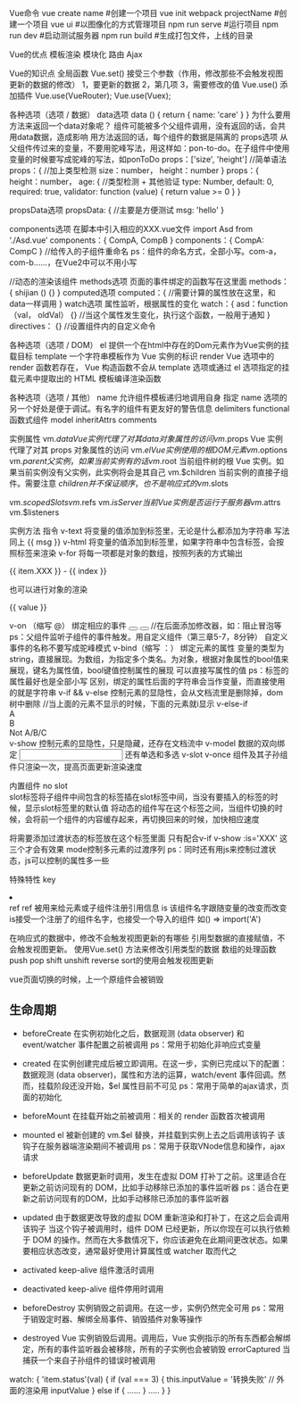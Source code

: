 Vue命令
vue create name  #创建一个项目
vue init webpack projectName   #创建一个项目
vue ui  #以图像化的方式管理项目
npm run serve  #运行项目
npm run dev   #启动测试服务器
npm run build   #生成打包文件，上线的目录

Vue的优点
模板渲染
模块化
路由
Ajax

Vue的知识点
全局函数
Vue.set()
接受三个参数（作用，修改那些不会触发视图更新的数据的修改）
1，要更新的数据
2，第几项
3，需要修改的值
Vue.use()
添加插件
Vue.use(VueRouter);
Vue.use(Vuex);


各种选项（选项 / 数据）
data选项
data () {
return {
name: 'care'
}
}
为什么要用方法来返回一个data对象呢？
组件可能被多个父组件调用，没有返回的话，会共用data数据，造成影响
用方法返回的话，每个组件的数据是隔离的
props选项
从父组件传过来的变量，不要用驼峰写法，用这样如：pon-to-do。在子组件中使用变量的时候要写成驼峰的写法，如ponToDo
props：['size', 'height']    //简单语法
props：{   //加上类型检测
size：number，
height：number
}
props：{   
height：number，
age: {  //类型检测 + 其他验证
      type: Number,
      default: 0,
      required: true,
      validator: function (value) {
        return value >= 0
      }
}

propsData选项
propsData: {  //主要是方便测试
    msg: 'hello'
}

components选项
在脚本中引入相应的XXX.vue文件
import Asd from ‘./Asd.vue’
components：{ CompA,  CompB }
components：{ CompA: CompC }  //给传入的子组件重命名
ps：组件的命名方式，全部小写。com-a， com-b......，在Vue2中可以不用小写
<p :is="asd"></p>  //动态的渲染该组件
methods选项
页面的事件绑定的函数写在这里面
methods：{
shijian () {}
}
computed选项
computed：{
//需要计算的属性放在这里，和data一样调用
}
watch选项
属性监听，根据属性的变化
watch：{
asd：function （val， oldVal） {}   //当这个属性发生变化，执行这个函数，一般用于通知
}
directives： {}    //设置组件内的自定义命令

各种选项（选项 / DOM）
el
提供一个在html中存在的Dom元素作为Vue实例的挂载目标
template
一个字符串模板作为 Vue 实例的标识
render
Vue 选项中的 render 函数若存在， Vue 构造函数不会从 template 选项或通过 el 选项指定的挂载元素中提取出的 HTML 模板编译渲染函数



各种选项（选项 / 其他）
name
允许组件模板递归地调用自身
指定 name 选项的另一个好处是便于调试。有名字的组件有更友好的警告信息
delimiters
functional
函数式组件
model
inheritAttrs
comments

实例属性
vm.$data
Vue 实例代理了对其 data 对象属性的访问
vm.$props
Vue 实例代理了对其 props 对象属性的访问
vm.$el
Vue 实例使用的根 DOM 元素
vm.$options
vm.$parent
父实例，如果当前实例有的话
vm.$root
当前组件树的根 Vue 实例。如果当前实例没有父实例，此实例将会是其自己
vm.$children
当前实例的直接子组件。需要注意 $children 并不保证顺序，也不是响应式的
vm.$slots

vm.$scopedSlots
vm.$refs
vm.$isServer
当前 Vue 实例是否运行于服务器
vm.$attrs
vm.$listeners

实例方法
指令
v-text
将变量的值添加到标签里，无论是什么都添加为字符串
<span v-text="msg"></span>
写法同上  <span>{{ msg }}</span>
v-html
将变量的值添加到标签里，如果字符串中包含标签，会按照标签来渲染
<span v-text="msg"></span>
v-for
将每一项都是对象的数组，按照列表的方式输出
<p v-for=''(item, index) in list'' :key=''index''>{{ item.XXX }} - {{ index }}</p>
也可以进行对象的渲染
<p v-for=''(value, key) in list'' :key=''key''>{{ value }}</p>
v-on （缩写 @）
绑定相应的事件
<button v-on:click=''shijian''></button>
<button v-on:click.stop=''shijian''></button>   //在后面添加修改器，如：阻止冒泡等
ps：父组件监听子组件的事件触发。用自定义组件（第三章5-7，8分钟）
自定义事件的名称不要写成驼峰模式
v-bind（缩写 ：）
绑定元素的属性
<a v-bind:href="" :title="care"></a>
变量的类型为string，直接展现。为数组，为指定多个类名。为对象，根据对象属性的bool值来展现，键名为属性值，bool键值控制属性的展现
可以直接写属性的值
ps：标签的属性最好也是全部小写
<a class="asd"></a>
区别，绑定的属性后面的字符串会当作变量，而直接使用的就是字符串
v-if && v-else
控制元素的显隐性，会从文档流里是删除掉，dom树中删除
<a v-if="asd"></a>
<a v-else></a>   //当上面的元素不显示的时候，下面的元素就i显示
v-else-if
<div v-if="type === 'A'">A</div>
<div v-else-if="type === 'B'">B</div>
<div v-else>Not A/B/C</div>
v-show
控制元素的显隐性，只是隐藏，还存在文档流中
<a v-show="asd"></a>
v-model
数据的双向绑定
<input v-model="asd" type="text" />
还有单选和多选
v-slot
v-once
<my-component v-once :comment="msg"></my-component>
组件及其子孙组件只渲染一次，提高页面更新渲染速度

内置组件
<slot>no slot</slot>  
slot标签将子组件中间包含的标签插在slot标签中间，当没有要插入的标签的时候，显示slot标签里的默认值
<keep-alive></keep-alive>
将动态的组件写在这个标签之间，当组件切换的时候，会将前一个组件的内容缓存起来，再切换回来的时候，加快相应速度
<transition name=“v” mode=“in-out”></transition>
<style>
.v-enter-active    .v-leace-active   //过渡状态，transtion写在这两个里面
.v-enter    .v-leave     //开始和结尾状态
</style>
将需要添加过渡状态的标签放在这个标签里面
只有配合v-if  v-show  :is='XXX'  这三个才会有效果
mode控制多元素的过渡序列
ps：同时还有用js来控制过渡状态，js可以控制的属性多一些

特殊特性
key
<li v-for="item in items" :key="item.id"></li>
ref
ref 被用来给元素或子组件注册引用信息
is
<component v-bind:is="currentView"></component>
该组件名字跟随变量的改变而改变
is接受一个注册了的组件名字，也接受一个导入的组件 如() => import('A')


在响应式的数据中，修改不会触发视图更新的有哪些
引用型数据的直接赋值，不会触发视图更新。
使用Vue.set() 方法来修改引用类型的数据
数组的处理函数push pop shift unshift reverse sort的使用会触发视图更新

vue页面切换的时候，上一个原组件会被销毁



## 生命周期
- beforeCreate
在实例初始化之后，数据观测 (data observer) 和 event/watcher 事件配置之前被调用
ps：常用于初始化非响应式变量

- created
在实例创建完成后被立即调用。在这一步，实例已完成以下的配置：数据观测 (data observer)，属性和方法的运算，watch/event 事件回调。然而，挂载阶段还没开始，$el 属性目前不可见
ps：常用于简单的ajax请求，页面的初始化

- beforeMount
在挂载开始之前被调用：相关的 render 函数首次被调用

- mounted
el 被新创建的 vm.$el 替换，并挂载到实例上去之后调用该钩子
该钩子在服务器端渲染期间不被调用
ps：常用于获取VNode信息和操作，ajax请求

- beforeUpdate
数据更新时调用，发生在虚拟 DOM 打补丁之前。这里适合在更新之前访问现有的 DOM，比如手动移除已添加的事件监听器
ps：适合在更新之前访问现有的DOM，比如手动移除已添加的事件监听器

- updated
由于数据更改导致的虚拟 DOM 重新渲染和打补丁，在这之后会调用该钩子
当这个钩子被调用时，组件 DOM 已经更新，所以你现在可以执行依赖于 DOM 的操作。然而在大多数情况下，你应该避免在此期间更改状态。如果要相应状态改变，通常最好使用计算属性或 watcher 取而代之

- activated
keep-alive 组件激活时调用

- deactivated
keep-alive 组件停用时调用

- beforeDestroy
实例销毁之前调用。在这一步，实例仍然完全可用
ps：常用于销毁定时器、解绑全局事件、销毁插件对象等操作

- destroyed
Vue 实例销毁后调用。调用后，Vue 实例指示的所有东西都会解绑定，所有的事件监听器会被移除，所有的子实例也会被销毁
errorCaptured
当捕获一个来自子孙组件的错误时被调用

watch: {
  'item.status'(val) {
    if (val === 3) {
      this.inputValue = '转换失败'  // 外面的渲染用 inputValue
    } else if {
      ......
    }
    .....
  }
}